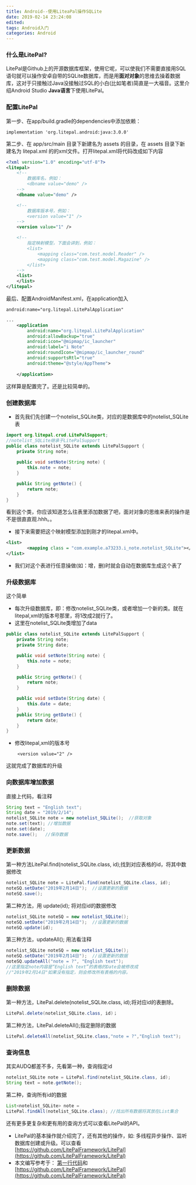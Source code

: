 ```yaml
---
title: Android--使用LiteaPal操作SQLite
date: 2019-02-14 23:24:08
edited:
tags: Android入门
categories: Android
---
```

### 什么是LitePal?
LitePal是Github上的开源数据库框架，使用它呢，可以使我们不需要直接用SQL语句就可以操作安卓自带的SQLite数据库，而是用**面对对象**的思维去操着数据库，这对于只接触过Java没接触过SQL的小白(比如笔者)简直是一大福音。这里介绍Android Studio **Java语言**下使用LitePal。

### 配置LitePal
第一步、在app/build.gradle的dependencies中添加依赖：
<!--more-->

    implementation 'org.litepal.android:java:3.0.0'
第二步、在 app/src/main 目录下新建名为 assets 的目录，在 assets 目录下新建名为 litepal.xml 的的xml文件。打开litepal.xml将代码改成如下内容
```xml
<?xml version="1.0" encoding="utf-8"?>
<litepal>
    <!--
    	数据库名，例如：
    	<dbname value="demo" />
    -->
    <dbname value="demo" />

    <!--
    	数据库版本号，例如：
    	<version value="1" />
    -->
    <version value="1" />

    <!--
    	指定映射模型，下面会讲到，例如：
    	<list>
    		<mapping class="com.test.model.Reader" />
    		<mapping class="com.test.model.Magazine" />
    	</list>
    -->
    <list>
    </list>  
</litepal>
```
最后、配置AndroidManifest.xml，在application加入

    android:name="org.litepal.LitePalApplication"
```xml
...
    <application
        android:name="org.litepal.LitePalApplication"
        android:allowBackup="true"
        android:icon="@mipmap/ic_launcher"
        android:label="i Note"
        android:roundIcon="@mipmap/ic_launcher_round"
        android:supportsRtl="true"
        android:theme="@style/AppTheme">
        
    </application>
```
这样算是配置完了。还是比较简单的。
### 创建数据库
* 首先我们先创建一个notelist_SQLite类，对应的是数据库中的notelist_SQLite表
```java
import org.litepal.crud.LitePalSupport;
//notelist_SQLite继承于LitePalSupport
public class notelist_SQLite extends LitePalSupport {
    private String note;
  
    public void setNote(String note) {
        this.note = note;
    }

    public String getNote() {
        return note;
    }
}
```
看到这个类，你应该知道怎么往表里添加数据了吧，面对对象的思维来表的操作是不是很直直观.hhh。。
* 接下来需要把这个映射模型添加到刚才的litepal.xml中。
```xml
<list>
        <mapping class = "com.example.a73233.i_note.notelist_SQLite"></mapping>
</list>
```
* 我们对这个表进行任意操做(如：增，删)时就会自动在数据库生成这个表了
### 升级数据库
这个简单
* 每次升级数据库，即：修改notelist_SQLite类，或者增加一个新的类。就在litepal,xml的版本号那里，将1改成2就行了。
* 这里在notelist_SQLite类增加了data
```java
public class notelist_SQLite extends LitePalSupport {
    private String note;
    private String date;

    public void setNote(String note) {
        this.note = note;
    }

    public String getNote() {
        return note;
    }

    public void setDate(String date) {
        this.date = date;
    }
    public String getDate() {
        return date;
    }
}
```
* 修改litepal,xml的版本号

       <version value="2" />
这就完成了数据库的升级
### 向数据库增加数据
直接上代码，看注释
```java
String text = "English text";
String date = "2019/2/14";
notelist_SQLite note = new notelist_SQLite();  //获取对象
note.set(text); //增加数据
note.set(date);
note.save();   //保存数据
```
### 更新数据
第一种方法LitePal.find(notelist_SQLite.class, id);找到对应表格的id，将其中数据修改
```java
notelist_SQLite note = LitePal.find(notelist_SQLite.class, id);
noteSQ.setDate("2019年2月14日");  //设置更新的数据
noteSQ.save();
```
第二种方法，用 update(id); 将对应id的数据修改
```java
notelist_SQLite noteSQ = new notelist_SQLite();
noteSQ.setDate("2019年2月14日");  //设置更新的数据
noteSQ.update(id);
```
第三种方法，updateAll(); 用法看注释
```java
notelist_SQLite noteSQ = new notelist_SQLite();
noteSQ.setDate("2019年2月14日");  //设置更新的数据
noteSQ.updateAll("note = ?", "English text");
//这里指定note内容是“English text”的表格的Date会被修改成
//"2019年2月14日"如果没有指定，则会修改所有表格的内容。
```
### 删除数据
第一种方法，LitePal.delete(notelist_SQLite.class, id);将对应id的表删除。
```java
LitePal.delete(notelist_SQLite.class, id)；
```
  第二种方法，LitePal.deleteAll();指定删除的数据
```java
LitePal.deleteAll(notelist_SQLite.class,"note = ?","English text");
```
### 查询信息
其实AUDQ都差不多，先看第一种，查询指定id
```java
notelist_SQLite note = LitePal.find(notelist_SQLite.class, id);
String text = note.getNote();
```
第二种，查询所有id的数据
```java
List<notelist_SQLite> note = 
LitePal.findAll(notelist_SQLite.class); //找出所有数据将其放在List集合
```
还有更多更复杂和更有用的查询方式可以查看LitePal的API。

* LitePal的基本操作就介绍完了，还有其他的操作，如: 多线程异步操作、监听数据库创建或升级。可以查看[https://github.com/LitePalFramework/LitePal](https://github.com/LitePalFramework/LitePal)
* 本文编写参考于：
[第一行代码](https://www.baidu.com/s?ie=utf-8&f=8&rsv_bp=1&rsv_idx=1&tn=baidu&wd=%E7%AC%AC%E4%B8%80%E8%A1%8C%E4%BB%A3%E7%A0%81&oq=litepal%25E6%2593%258D%25E4%25BD%259Csqlite&rsv_pq=9929d52700008f29&rsv_t=2ffdjB%2B6VLYGqPtySqC%2BB%2Bdj4ARtl2f9B8%2FiGVgwyTjp0%2BIoPu2u1ACE%2BF4&rqlang=cn&rsv_enter=1&rsv_sug3=100&rsv_sug1=43&rsv_sug7=101&bs=litepal%E6%93%8D%E4%BD%9Csqlite)和[https://github.com/LitePalFramework/LitePal](https://github.com/LitePalFramework/LitePal)